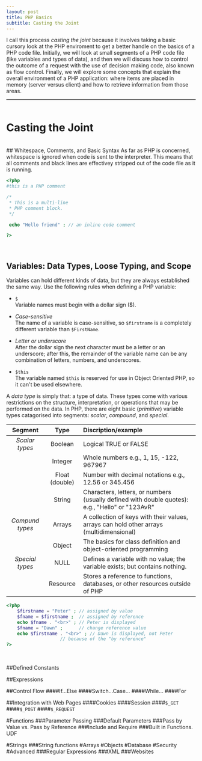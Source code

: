 ```yaml
---
layout: post
title: PHP Basics
subtitle: Casting the Joint
---
```


<div style="border-bottom:1px solid black">
<p>
I call this process <i>casting the joint</i> because it involves taking a basic cursory look at the PHP enviroment to get a better handle on the basics of a PHP code file. Initially, we will look at small segments of a PHP code file (like variables and types of data), and then we will discuss how to control the outcome of a request with the use of decision making code, also known as flow control. Finally, we will explore some concepts that explain the overall environment of a PHP application: where items are placed in memory (server versus client) and how to retrieve information from those areas. 
</p>
</div>
<br>

# Casting the Joint

<br>
## Whitespace, Comments, and Basic Syntax
As far as PHP is concerned, whitespace is ignored when code is sent to the interpreter. This means that all comments and black lines are effectivey stripped out of the code file as it is running.

```php
<?php
#this is a PHP comment

/*
 * This is a multi-line
 * PHP comment block.
 */

 echo "Hello friend" ; // an inline code comment 

?>
```

<br>

## Variables: Data Types, Loose Typing, and Scope
Variables can hold different kinds of data, but they are always established the same way. Use the following rules when defining a PHP variable:

* `$` <br>
	Variable names must begin with a dollar sign ($).

* _Case-sensitive_<br>
   The name of a variable is case-sensitive, so `$firstname` is a completely different variable than `$FirstName`.

* _Letter or underscore_<br>
    After the dollar sign the next character must be a letter or an underscore; after this, the remainder of the variable name can be any combination of letters, numbers, and underscores.

* `$this`<br>
    The variable named `$this` is reserved for use in Object Oriented PHP, so it can't be used elsewhere.

A _data type_ is simply that: a type of data. These types come with various restrictions on the structure, interpretation, or operations that may be performed on the data. In PHP, there are eight basic (_primitive_) variable types catagorised into segments: _scalar_, _compound_, and _special_.

| __Segment__ | __Type__ | __Discription/example__ |
| :---: | :---: | :--- |
| _Scalar types_ | Boolean | Logical TRUE or FALSE |
|  | Integer | Whole numbers e.g., 1, 15, -122, 967967 |
|  | Float (double) | Number with decimal notations e.g., 12.56 or 345.456 |
|  | String | Characters, letters, or numbers (usually defined with double quotes): e.g., "Hello" or "123AvR" |
| _Compund types_ | Arrays | A collection of keys with their values, arrays can hold other arrays (multidimensional) |
|  | Object | The basics for class definition and object-oriented programming |
| _Special types_ | NULL | Defines a variable with no value; the variable exists; but contains nothing. |
|  | Resource | Stores a reference to functions, databases, or other resources outside of PHP |


```php
<?php
	$firstname = "Peter" ; // assigned by value
	$fname = $firstname ;  // assigned by reference
	echo $fname . "<br>" ; // Peter is displayed
	$fname = "Dawn" ;      // change reference value
	echo $firstname . "<br>" ; // Dawn is displayed, not Peter
					// because of the "by reference"  
?>
```

<br>

##Defined Constants

##Expressions

##Control Flow
####If...Else
####Switch...Case...
####While...
####For

##Integration with Web Pages
####Cookies
####Session
####`$_GET`
####`$_POST`
####`$_REQUEST`


#Functions
###Parameter Passing
###Default Parameters
###Pass by Value vs. Pass by Reference
###Include and Require
###Built in Functions. UDF

#Strings
###String functions
#Arrays
#Objects
#Database
#Security
#Advanced
###Regular Expressions
###XML
###Websites





